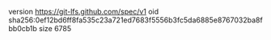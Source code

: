 version https://git-lfs.github.com/spec/v1
oid sha256:0ef12bd6ff8fa535c23a721ed7683f5556b3fc5da6885e8767032ba8fbb0cb1b
size 6785
